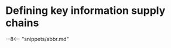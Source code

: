 <!-- SPDX-License-Identifier: CC-BY-4.0 -->
<!-- Copyright Contributors to the ODPi Egeria project. -->

# Defining key information supply chains




--8<-- "snippets/abbr.md"